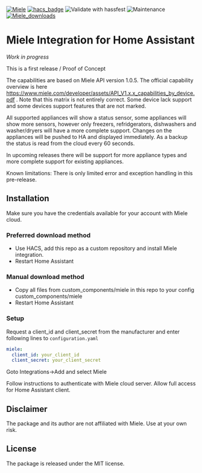 [![Miele](https://img.shields.io/github/v/release/astrandb/miele)](https://github.com/astrandb/miele/releases/latest) [![hacs_badge](https://img.shields.io/badge/HACS-Custom-orange.svg)](https://github.com/custom-components/hacs) ![Validate with hassfest](https://github.com/astrandb/miele/workflows/Validate%20with%20hassfest/badge.svg) ![Maintenance](https://img.shields.io/maintenance/yes/2022.svg) [![Miele_downloads](https://img.shields.io/github/downloads/astrandb/miele/total)](https://github.com/astrandb/miele)

# Miele Integration for Home Assistant

_Work in progress_

This is a first release / Proof of Concept

The capabilities are based on Miele API version 1.0.5. The official capability overview is here https://www.miele.com/developer/assets/API_V1.x.x_capabilities_by_device.pdf . Note that this matrix is not entirely correct. Some device lack support and some devices support features that are not marked.

All supported appliances will show a status sensor, some appliances will show more sensors, however only freezers, refridgerators, dishwashers and washer/dryers will have a more complete support. Changes on the appliances will be pushed to HA and displayed immediately. As a backup the status is read from the cloud every 60 seconds.

In upcoming releases there will be support for more appliance types and more complete support for existing appliances.


Known limitations: There is only limited error and exception handling in this pre-release.



## Installation

Make sure you have the credentials available for your account with Miele cloud.

### Preferred download method

- Use HACS, add this repo as a custom repository and install Miele integration.
- Restart Home Assistant

### Manual download method

- Copy all files from custom_components/miele in this repo to your config custom_components/miele
- Restart Home Assistant

### Setup

Request a client_id and client_secret from the manufacturer and
enter following lines to `configuration.yaml`

```yaml
miele:
  client_id: your_client_id
  client_secret: your_client_secret
```

Goto Integrations->Add and select Miele

Follow instructions to authenticate with Miele cloud server. Allow full access for Home Assistant client.

## Disclaimer

The package and its author are not affiliated with Miele. Use at your own risk.

## License

The package is released under the MIT license.
